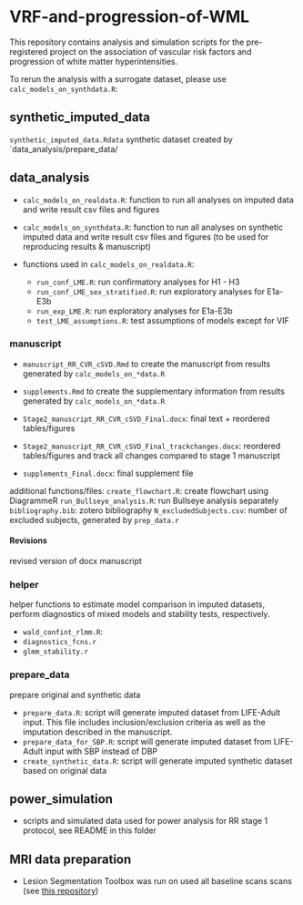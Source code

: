 # VRF-and-progression-of-WML
This repository contains analysis and simulation scripts for the pre-registered project on the association of vascular risk factors and progression of white matter hyperintensities.

To rerun the analysis with a surrogate dataset, please use `calc_models_on_synthdata.R`:


## synthetic_imputed_data
`synthetic_imputed_data.Rdata` synthetic dataset created by `data_analysis/prepare_data/

## data_analysis
- `calc_models_on_realdata.R`: function to run all analyses on imputed data and write result csv files and figures
- `calc_models_on_synthdata.R`: function to run all analyses on synthetic imputed data and write result csv files and figures (to be used for reproducing results & manuscript)

- functions used in `calc_models_on_realdata.R`:
    - `run_conf_LME.R`: run confirmatory analyses for H1 - H3
    - `run_conf_LME_sex_stratified.R`: run exploratory analyses for E1a-E3b
    - `run_exp_LME.R`: run exploratory analyses for E1a-E3b
    - `test_LME_assumptions.R`: test assumptions of models except for VIF
 
### manuscript
- `manuscript_RR_CVR_cSVD.Rmd` to create the manuscript from results generated by `calc_models_on_*data.R`
- `supplements.Rmd` to create the supplementary information from results generated by `calc_models_on_*data.R`

- `Stage2_manuscript_RR_CVR_cSVD_Final.docx`: final text + reordered tables/figures
- `Stage2_manuscript_RR_CVR_cSVD_Final_trackchanges.docx`: reordered tables/figures and track all changes compared to stage 1 manuscript
- `supplements_Final.docx`: final supplement file

additional functions/files:
`create_flowchart.R`: create flowchart using DiagrammeR
`run_Bullseye_analysis.R`: run Bullseye analysis separately
`bibliography.bib`: zotero bibliography
`N_excludedSubjects.csv`: number of excluded subjects, generated by `prep_data.r`

#### Revisions
revised version of docx manuscript

### helper
helper functions to estimate model comparison in imputed datasets, perform diagnostics of mixed models and stability tests, respectively.
- `wald_confint_rlmm.R`: 
- `diagnostics_fcns.r`
- `glmm_stability.r`
    
### prepare_data
prepare original and synthetic data
- `prepare_data.R`: script will generate imputed dataset from LIFE-Adult input. This file includes inclusion/exclusion criteria as well as the imputation described in the manuscript. 
- `prepare_data_for_SBP.R`: script will generate imputed dataset from LIFE-Adult input with SBP instead of DBP
- `create_synthetic_data.R`: script will generate imputed synthetic dataset based on original data


## power_simulation
- scripts and simulated data used for power analysis for RR stage 1 protocol, see README in this folder

## MRI data preparation
- Lesion Segmentation Toolbox was run on  used all baseline scans scans (see [this repository](https://github.com/fBeyer89/life_followup_preproc/tree/master/lesion_segmentation))

